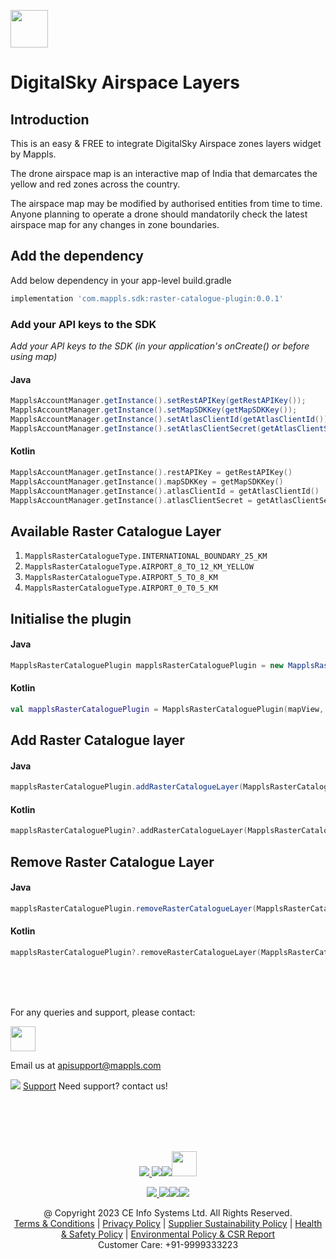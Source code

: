 
[<img src="https://about.mappls.com/images/mappls-b-logo.svg" height="60"/> </p>](https://www.mapmyindia.com/api)

# DigitalSky Airspace Layers

## Introduction
This is an easy & FREE to integrate DigitalSky Airspace zones layers widget by Mappls.

The drone airspace map is an interactive map of India that demarcates the yellow and red zones across the country. 

The airspace map may be modified by authorised entities from time to time.
Anyone planning to operate a drone should mandatorily check the latest airspace map for any changes in zone boundaries.
## Add the dependency

Add below dependency in your app-level build.gradle
~~~groovy	
implementation 'com.mappls.sdk:raster-catalogue-plugin:0.0.1'
~~~

### Add your API keys to the SDK

_Add your API keys to the SDK (in your application's onCreate() or before using map)_
#### Java
```java	
MapplsAccountManager.getInstance().setRestAPIKey(getRestAPIKey());  	
MapplsAccountManager.getInstance().setMapSDKKey(getMapSDKKey());  		
MapplsAccountManager.getInstance().setAtlasClientId(getAtlasClientId());  	
MapplsAccountManager.getInstance().setAtlasClientSecret(getAtlasClientSecret());  	
```	
#### Kotlin	
```kotlin	
MapplsAccountManager.getInstance().restAPIKey = getRestAPIKey()  	
MapplsAccountManager.getInstance().mapSDKKey = getMapSDKKey()  		
MapplsAccountManager.getInstance().atlasClientId = getAtlasClientId()  	
MapplsAccountManager.getInstance().atlasClientSecret = getAtlasClientSecret()	
```	

## Available Raster  Catalogue Layer
1. `MapplsRasterCatalogueType.INTERNATIONAL_BOUNDARY_25_KM`
2. `MapplsRasterCatalogueType.AIRPORT_8_TO_12_KM_YELLOW`
3. `MapplsRasterCatalogueType.AIRPORT_5_TO_8_KM`
4. `MapplsRasterCatalogueType.AIRPORT_0_T0_5_KM`

## Initialise the plugin

#### Java
~~~java
MapplsRasterCataloguePlugin mapplsRasterCataloguePlugin = new MapplsRasterCataloguePlugin(mapView, mapplsMap);
~~~
#### Kotlin
~~~kotlin
val mapplsRasterCataloguePlugin = MapplsRasterCataloguePlugin(mapView, mapplsMap)
~~~
## Add Raster Catalogue layer
#### Java
~~~java
mapplsRasterCataloguePlugin.addRasterCatalogueLayer(MapplsRasterCatalogueType.AIRPORT_0_T0_5_KM);
~~~
#### Kotlin
~~~kotlin
mapplsRasterCataloguePlugin?.addRasterCatalogueLayer(MapplsRasterCatalogueType.AIRPORT_0_T0_5_KM)
~~~
## Remove Raster Catalogue Layer
#### Java
~~~java
mapplsRasterCataloguePlugin.removeRasterCatalogueLayer(MapplsRasterCatalogueType.AIRPORT_0_T0_5_KM);
~~~
#### Kotlin
~~~kotlin
mapplsRasterCataloguePlugin?.removeRasterCatalogueLayer(MapplsRasterCatalogueType.AIRPORT_0_T0_5_KM)
~~~
<br><br><br>


For any queries and support, please contact: 

[<img src="https://about.mappls.com/images/mappls-logo.svg" height="40"/> </p>](https://about.mappls.com/api/)
Email us at [apisupport@mappls.com](mailto:apisupport@mappls.com)


![](https://www.mapmyindia.com/api/img/icons/support.png)
[Support](https://about.mappls.com/contact/)
Need support? contact us!

<br></br>
<br></br>

[<p align="center"> <img src="https://www.mapmyindia.com/api/img/icons/stack-overflow.png"/> ](https://stackoverflow.com/questions/tagged/mappls-api)[![](https://www.mapmyindia.com/api/img/icons/blog.png)](https://about.mappls.com/blog/)[![](https://www.mapmyindia.com/api/img/icons/gethub.png)](https://github.com/Mappls-api)[<img src="https://mmi-api-team.s3.ap-south-1.amazonaws.com/API-Team/npm-logo.one-third%5B1%5D.png" height="40"/> </p>](https://www.npmjs.com/org/mapmyindia) 



[<p align="center"> <img src="https://www.mapmyindia.com/june-newsletter/icon4.png"/> ](https://www.facebook.com/Mapplsofficial)[![](https://www.mapmyindia.com/june-newsletter/icon2.png)](https://twitter.com/mappls)[![](https://www.mapmyindia.com/newsletter/2017/aug/llinkedin.png)](https://www.linkedin.com/company/mappls/)[![](https://www.mapmyindia.com/june-newsletter/icon3.png)](https://www.youtube.com/channel/UCAWvWsh-dZLLeUU7_J9HiOA)




<div align="center">@ Copyright 2023 CE Info Systems Ltd. All Rights Reserved.</div>

<div align="center"> <a href="https://about.mappls.com/api/terms-&-conditions">Terms & Conditions</a> | <a href="https://about.mappls.com/about/privacy-policy">Privacy Policy</a> | <a href="https://about.mappls.com/pdf/mapmyIndia-sustainability-policy-healt-labour-rules-supplir-sustainability.pdf">Supplier Sustainability Policy</a> | <a href="https://about.mappls.com/pdf/Health-Safety-Management.pdf">Health & Safety Policy</a> | <a href="https://about.mappls.com/pdf/Environment-Sustainability-Policy-CSR-Report.pdf">Environmental Policy & CSR Report</a>

<div align="center">Customer Care: +91-9999333223</div>


